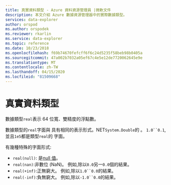 ```yaml
---
title: 真實資料類型 - Azure 資料資源管理員 |微軟文件
description: 本文介紹 Azure 數據資源管理器中的實際數據類型。
services: data-explorer
author: orspod
ms.author: orspodek
ms.reviewer: rkarlin
ms.service: data-explorer
ms.topic: reference
ms.date: 10/23/2018
ms.openlocfilehash: f69b74670fefcff6f6c24d5235f58beb98b0405a
ms.sourcegitcommit: 47a002b7032a05ef67c4e5e12de7720062645e9e
ms.translationtype: MT
ms.contentlocale: zh-TW
ms.lasthandoff: 04/15/2020
ms.locfileid: "81509668"
---
```

# <a name="the-real-data-type"></a>真實資料類型

數據類型`real`表示 64 位寬、雙精度的浮點數。

數據類型的`real`字面與 具有相同的表示形式。NET`System.Double`的 。 `1.0``0.1`,並且`1e5`都是類型`real`的 字面。

有幾種特殊的字面形式:
* `real(null)`: 是[null 值](null-values.md)。
* `real(nan)`:非數位 (NaN)。 例如,除以`0.0`另一`0.0`個的結果。
* `real(+inf)`:正無窮大。 例如,除以`1.0``0.0`的結果。
* `real(-inf)`:負無窮大。 例如,除以`-1.0``0.0`的結果。